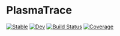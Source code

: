 # PlasmaTrace

[![Stable](https://img.shields.io/badge/docs-stable-blue.svg)](https://jarredclloyd.github.io/PlasmaTrace.jl/stable/)
[![Dev](https://img.shields.io/badge/docs-dev-blue.svg)](https://jarredclloyd.github.io/PlasmaTrace.jl/dev/)
[![Build Status](https://github.com/jarredclloyd/PlasmaTrace.jl/actions/workflows/CI.yml/badge.svg?branch=main)](https://github.com/jarredclloyd/PlasmaTrace.jl/actions/workflows/CI.yml?query=branch%3Amain)
[![Coverage](https://codecov.io/gh/jarredclloyd/PlasmaTrace.jl/branch/main/graph/badge.svg)](https://codecov.io/gh/jarredclloyd/PlasmaTrace.jl)
